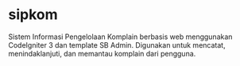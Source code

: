 # sipkom
Sistem Informasi Pengelolaan Komplain berbasis web menggunakan CodeIgniter 3 dan template SB Admin. Digunakan untuk mencatat, menindaklanjuti, dan memantau komplain dari pengguna.
